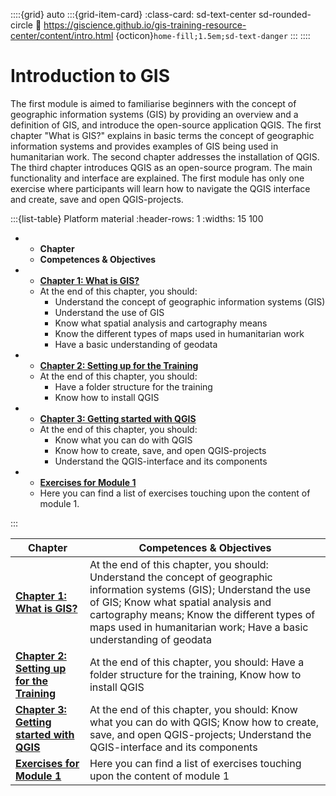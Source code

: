 
::::{grid} auto
:::{grid-item-card}
:class-card: sd-text-center sd-rounded-circle
:link: https://giscience.github.io/gis-training-resource-center/content/intro.html 
{octicon}`home-fill;1.5em;sd-text-danger`
:::
::::

# Introduction to GIS

The first module is aimed to familiarise beginners with the concept of geographic information systems (GIS) by providing an overview and a definition of GIS, and introduce the open-source application QGIS. The first chapter "What is GIS?" explains in basic terms the concept of geographic information systems and provides examples of GIS being used in humanitarian work. The second chapter addresses the installation of QGIS. The third chapter introduces QGIS as an open-source program. The main functionality and interface are explained. The first module has only one exercise where participants will learn how to navigate the QGIS interface and create, save and open QGIS-projects. 

:::{list-table} Platform material
:header-rows: 1
:widths: 15 100

*   - __Chapter__ 
    - __Competences & Objectives__
*   - __[Chapter 1: What is GIS?](/content/Module_1/en_qgis_theory.md)__
    - At the end of this chapter, you should: 
        - Understand the concept of geographic information systems (GIS)
        - Understand the use of GIS
        - Know what spatial analysis and cartography means
        - Know the different types of maps used in humanitarian work
        - Have a basic understanding of geodata
*   - __[Chapter 2: Setting up for the Training](/content/Module_1/en_qgis_installation.md)__
    - At the end of this chapter, you should:
        - Have a folder structure for the training
        - Know how to install QGIS
*   - __[Chapter 3: Getting started with QGIS](/content/Module_1/en_qgis_start.md)__
    - At the end of this chapter, you should: 
        - Know what you can do with QGIS
        - Know how to create, save, and open QGIS-projects
        - Understand the QGIS-interface and its components
*   -  __[Exercises for Module 1](/content/Module_1/en_qgis_module_1_exercises.md)__
    - Here you can find a list of exercises touching upon the content of module 1.

:::



| __Chapter__ | __Competences & Objectives__ |
| ----------- | ---------------------------- |
| __[Chapter 1: What is GIS?](/content/Module_1/en_qgis_theory.md)__ | At the end of this chapter, you should: Understand the concept of geographic information systems (GIS); Understand the use of GIS; Know what spatial analysis and cartography means; Know the different types of maps used in humanitarian work; Have a basic understanding of geodata |
| __[Chapter 2: Setting up for the Training](/content/Module_1/en_qgis_installation.md)__ | At the end of this chapter, you should: Have a folder structure for the training, Know how to install QGIS | 
| __[Chapter 3: Getting started with QGIS](/content/Module_1/en_qgis_start.md)__ | At the end of this chapter, you should: Know what you can do with QGIS; Know how to create, save, and open QGIS-projects; Understand the QGIS-interface and its components |
| __[Exercises for Module 1](/content/Module_1/en_qgis_module_1_exercises.md)__ | Here you can find a list of exercises touching upon the content of module 1 | 

